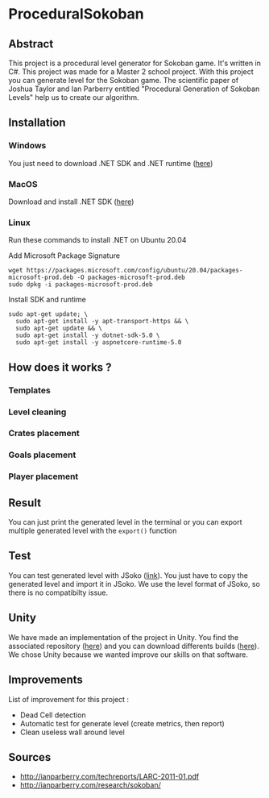 # ProceduralSokoban
## Abstract

This project is a procedural level generator for Sokoban game. It's written in C#. This project was made for a Master 2 school project. With this project you can generate level for the Sokoban game. The scientific paper of Joshua Taylor and Ian Parberry entitled "Procedural Generation of Sokoban Levels" help us to create our algorithm. 

## Installation
### Windows

You just need to download .NET SDK and .NET runtime ([here](https://docs.microsoft.com/fr-fr/dotnet/core/install/windows?tabs=net50))

### MacOS

Download and install .NET SDK ([here](https://dotnet.microsoft.com/download))

### Linux

Run these commands to install .NET on Ubuntu 20.04

Add Microsoft Package Signature
```
wget https://packages.microsoft.com/config/ubuntu/20.04/packages-microsoft-prod.deb -O packages-microsoft-prod.deb
sudo dpkg -i packages-microsoft-prod.deb
```

Install SDK and runtime
```
sudo apt-get update; \
  sudo apt-get install -y apt-transport-https && \
  sudo apt-get update && \
  sudo apt-get install -y dotnet-sdk-5.0 \
  sudo apt-get install -y aspnetcore-runtime-5.0

```

## How does it works ?
### Templates

### Level cleaning
### Crates placement
### Goals placement
### Player placement

## Result

You can just print the generated level in the terminal or you can export multiple generated level with the `export()` function

## Test

You can test generated level with JSoko ([link](https://www.sokoban-online.de/)). You just have to copy the generated level and import it in JSoko. We use the level format of JSoko, so there is no compatibilty issue.

## Unity

We have made an implementation of the project in Unity. You find the associated repository ([here]()) and you can download differents builds ([here]()). We chose Unity because we wanted improve our skills on that software.

## Improvements

List of improvement for this project :
- Dead Cell detection
- Automatic test for generate level (create metrics, then report)
- Clean useless wall around level

## Sources

- http://ianparberry.com/techreports/LARC-2011-01.pdf
- http://ianparberry.com/research/sokoban/

